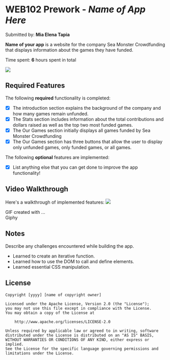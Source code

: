 # WEB102 Prework - *Name of App Here*

Submitted by: **Mia Elena Tapia**


**Name of your app** is a website for the company Sea Monster Crowdfunding that displays information about the games they have funded.

Time spent: **6** hours spent in total

<img src="https://media.giphy.com/media/e4DOfI9uqn9rHVmeVb/giphy.gif">


## Required Features

The following **required** functionality is completed:

* [x] The introduction section explains the background of the company and how many games remain unfunded.
* [x] The Stats section includes information about the total contributions and dollars raised as well as the top two most funded games.
* [x] The Our Games section initially displays all games funded by Sea Monster Crowdfunding
* [x] The Our Games section has three buttons that allow the user to display only unfunded games, only funded games, or all games.

The following **optional** features are implemented:

* [x] List anything else that you can get done to improve the app functionality!

## Video Walkthrough

Here's a walkthrough of implemented features:
<img src="[media.giphy.com/media/IfewE0BHDz1fX0GyJ1/giphy.gif](https://media.giphy.com/media/IfewE0BHDz1fX0GyJ1/giphy.gif)">

GIF created with ...  
Giphy

## Notes

Describe any challenges encountered while building the app.
- Learned to create an iterative function.
- Learned how to use the DOM to call and define elements.
- Learned essential CSS manipulation.

## License

    Copyright [yyyy] [name of copyright owner]

    Licensed under the Apache License, Version 2.0 (the "License");
    you may not use this file except in compliance with the License.
    You may obtain a copy of the License at

        http://www.apache.org/licenses/LICENSE-2.0

    Unless required by applicable law or agreed to in writing, software
    distributed under the License is distributed on an "AS IS" BASIS,
    WITHOUT WARRANTIES OR CONDITIONS OF ANY KIND, either express or implied.
    See the License for the specific language governing permissions and
    limitations under the License.
